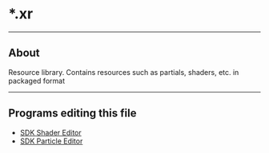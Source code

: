 # *.xr

___

## About

Resource library. Contains resources such as partials, shaders, etc. in packaged format

___

## Programs editing this file

- [SDK Shader Editor](../../../modding-tools/sdk/shader-editor/shader-editor.md)
- [SDK Particle Editor](../../../modding-tools/sdk/particle-editor/particle-editor.md)

